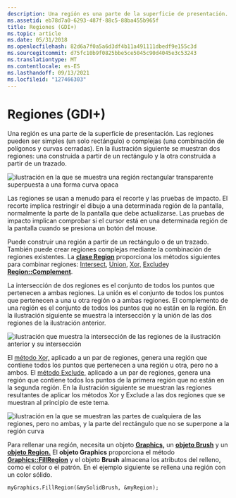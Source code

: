 ```yaml
---
description: Una región es una parte de la superficie de presentación.
ms.assetid: eb78d7a0-6293-487f-88c5-88ba455b965f
title: Regiones (GDI+)
ms.topic: article
ms.date: 05/31/2018
ms.openlocfilehash: 82d6a7f0a5a6d3df4b11a491111dbedf9e155c3d
ms.sourcegitcommit: d75fc10b9f0825bbe5ce5045c90d4045e3c53243
ms.translationtype: MT
ms.contentlocale: es-ES
ms.lasthandoff: 09/13/2021
ms.locfileid: "127466303"
---
```

# <a name="regions-gdi"></a>Regiones (GDI+)

Una región es una parte de la superficie de presentación. Las regiones pueden ser simples (un solo rectángulo) o complejas (una combinación de polígonos y curvas cerradas). En la ilustración siguiente se muestran dos regiones: una construida a partir de un rectángulo y la otra construida a partir de un trazado.

![ilustración en la que se muestra una región rectangular transparente superpuesta a una forma curva opaca](images/aboutgdip02-art27.png)

Las regiones se usan a menudo para el recorte y las pruebas de impacto. El recorte implica restringir el dibujo a una determinada región de la pantalla, normalmente la parte de la pantalla que debe actualizarse. Las pruebas de impacto implican comprobar si el cursor está en una determinada región de la pantalla cuando se presiona un botón del mouse.

Puede construir una región a partir de un rectángulo o de un trazado. También puede crear regiones complejas mediante la combinación de regiones existentes. La [**clase Region**](/windows/win32/api/gdiplusheaders/nl-gdiplusheaders-region) proporciona los métodos siguientes para combinar regiones: [Intersect](/windows/win32/api/gdiplusheaders/nf-gdiplusheaders-region-intersect(inconstregion)), [Union](/windows/win32/api/gdiplusheaders/nf-gdiplusheaders-region-union(inconstregion)), [Xor,](/windows/win32/api/gdiplusheaders/nf-gdiplusheaders-region-xor(inconstrect_)) [Exclude](/windows/win32/api/gdiplusheaders/nf-gdiplusheaders-region-exclude(inconstregion))y [**Region::Complement**](/windows/win32/api/gdiplusheaders/nf-gdiplusheaders-region-complement(inconstgraphicspath)).

La intersección de dos regiones es el conjunto de todos los puntos que pertenecen a ambas regiones. La unión es el conjunto de todos los puntos que pertenecen a una u otra región o a ambas regiones. El complemento de una región es el conjunto de todos los puntos que no están en la región. En la ilustración siguiente se muestra la intersección y la unión de las dos regiones de la ilustración anterior.

![ilustración que muestra la intersección de las regiones de la ilustración anterior y su intersección](images/aboutgdip02-art28.png)

El [método Xor,](/windows/win32/api/gdiplusheaders/nf-gdiplusheaders-region-xor(inconstrect_)) aplicado a un par de regiones, genera una región que contiene todos los puntos que pertenecen a una región u otra, pero no a ambos. El [método Exclude,](/windows/win32/api/gdiplusheaders/nf-gdiplusheaders-region-exclude(inconstregion)) aplicado a un par de regiones, genera una región que contiene todos los puntos de la primera región que no están en la segunda región. En la ilustración siguiente se muestran las regiones resultantes de aplicar los métodos Xor y Exclude a las dos regiones que se muestran al principio de este tema.

![ilustración en la que se muestran las partes de cualquiera de las regiones, pero no ambas, y la parte del rectángulo que no se superpone a la región curva](images/aboutgdip02-art29.png)

Para rellenar una región, necesita un objeto [**Graphics,**](/windows/win32/api/gdiplusgraphics/nl-gdiplusgraphics-graphics) un [**objeto Brush**](/windows/win32/api/gdiplusbrush/nl-gdiplusbrush-brush) y un [**objeto Region.**](/windows/win32/api/gdiplusheaders/nl-gdiplusheaders-region) El **objeto Graphics** proporciona el método [**Graphics::FillRegion**](/windows/win32/api/Gdiplusgraphics/nf-gdiplusgraphics-graphics-fillregion) y el objeto **Brush** almacena los atributos del relleno, como el color o el patrón. En el ejemplo siguiente se rellena una región con un color sólido.


```
myGraphics.FillRegion(&mySolidBrush, &myRegion);
```



 

 

